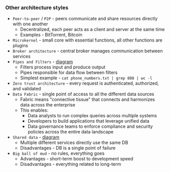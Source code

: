 ### Other architecture styles
* `Peer-to-peer` / `P2P` - peers communicate and share resources directly with one another
  * Decentralized, each peer acts as a client and server at the same time
  * Examples - BitTorrent, Bitcoin
* `Microkernel` - small core with essential functions, all other functions are plugins
* `Broker architecture` - central broker manages communication between services
* `Pipes and Filters` - [diagram](pipes-and-filters.png)
  * Filters process input and produce output
  * Pipes responsible for data flow between filters
  * Simplest example - `cat phone_numbers.txt | grep 808 | wc -l`
* `Zero trust architecture` - every request is authenticated, authorized, and validated
* `Data Fabric` - single point of access to all the different data sources
  * Fabric means "connective tissue" that connects and harmonizes data across the enterprise
  * This enables:
    * Data analysts to run complex queries across multiple systems
    * Developers to build applications that leverage unified data
    * Data governance teams to enforce compliance and security policies across the entire data landscape
* `Shared data` - [diagram](shared-data.png)
  * Multiple different services directly use the same DB 
  * Disadvantages - DB is a single point of failure
* `Big ball of mud` - no rules, everything goes
  * Advantages - short-term boost to development speed
  * Disadvantages - everything related to long-term
